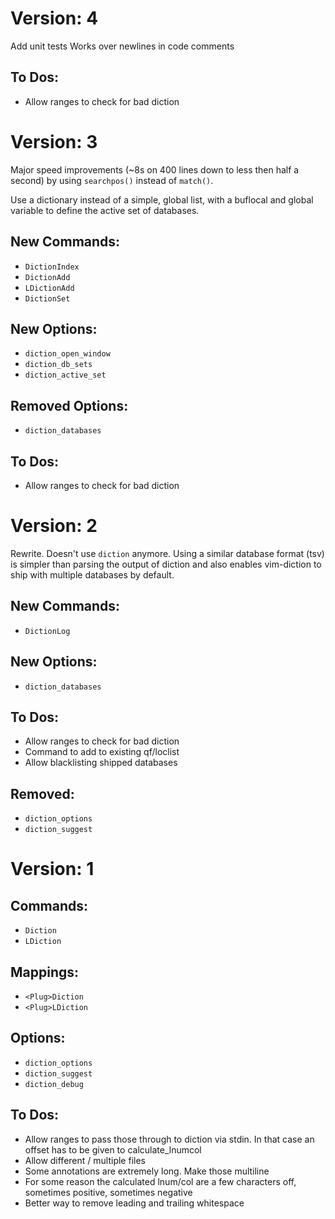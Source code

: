 # Version: 4
Add unit tests
Works over newlines in code comments

## To Dos:
* Allow ranges to check for bad diction

# Version: 3
Major speed improvements (~8s on 400 lines down to less then half
a second) by using `searchpos()` instead of `match()`.

Use a dictionary instead of a simple, global list, with a buflocal and
global variable to define the active set of databases.

## New Commands:
* `DictionIndex`
* `DictionAdd`
* `LDictionAdd`
* `DictionSet`

## New Options:
* `diction_open_window`
* `diction_db_sets`
* `diction_active_set`

## Removed Options:
* `diction_databases`

## To Dos:
* Allow ranges to check for bad diction

# Version: 2
Rewrite. Doesn't use `diction` anymore.
Using a similar database format (tsv) is simpler than parsing the output
of diction and also enables vim-diction to ship with multiple databases
by default.

## New Commands:
* `DictionLog`

## New Options:
* `diction_databases`

## To Dos:
* Allow ranges to check for bad diction
* Command to add to existing qf/loclist
* Allow blacklisting shipped databases

## Removed:
* `diction_options`
* `diction_suggest`


# Version: 1
## Commands:
* `Diction`
* `LDiction`

## Mappings:
* `<Plug>Diction`
* `<Plug>LDiction`

## Options:
* `diction_options`
* `diction_suggest`
* `diction_debug`

## To Dos:
* Allow ranges to pass those through to diction via stdin.
      In that case an offset has to be given to calculate_lnumcol
* Allow different / multiple files
* Some annotations are extremely long. Make those
      multiline
* For some reason the calculated lnum/col are a few characters
      off, sometimes positive, sometimes negative
* Better way to remove leading and trailing whitespace
